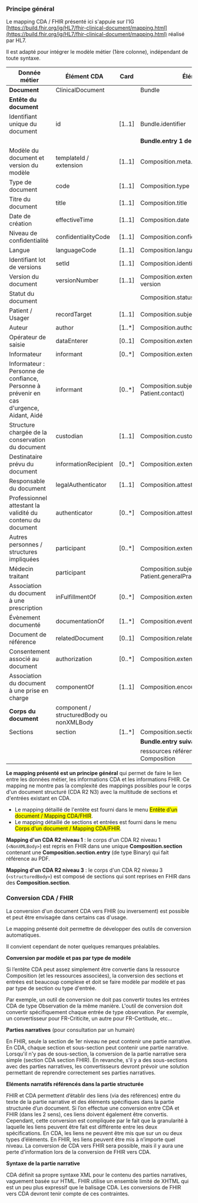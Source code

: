 ### Principe général

Le mapping CDA / FHIR présenté ici s'appuie sur l'IG [https://build.fhir.org/ig/HL7/fhir-clinical-document/mapping.html](https://build.fhir.org/ig/HL7/fhir-clinical-document/mapping.html) réalisé par HL7.

Il est adapté pour intégrer le modèle métier (1ère colonne), indépendant de toute syntaxe.

| Donnée métier | Élément CDA | Card | Élément FHIR | Card |
|--------------|------------|------|--------------|------|
| **Document** | ClinicalDocument | | Bundle | |
| **Entête du document** | | | | |
| Identifiant unique du document | id | [1..1] | Bundle.identifier | [1..1] |
| | | | **Bundle.entry 1 de type Composition** | [1..1] |
| Modèle du document et version du modèle | templateId / extension | [1..1] | Composition.meta.profile | [1..1] |
| Type de document | code | [1..1] | Composition.type | [1..1] |
| Titre du document | title | [1..1] | Composition.title | [1..1] |
| Date de création | effectiveTime | [1..1] | Composition.date | [1..1] |
| Niveau de confidentialité | confidentialityCode | [1..1] | Composition.confidentiality | [0..1] |
| Langue | languageCode | [1..1] | Composition.language | [0..1] |
| Identifiant lot de versions | setId | [1..1] | Composition.identifier | [0..1] |
| Version du document | versionNumber | [1..1] | Composition.extension:R5-Composition-version | [0..1] |
| Statut du document | |  | Composition.status | [1..1] |
| Patient / Usager | recordTarget | [1..1] | Composition.subject | [0..1] |
| Auteur | author | [1..*] | Composition.author | |
| Opérateur de saisie | dataEnterer | [0..1] | Composition.extension:data-enterer | |
| Informateur | informant | [0..*] | Composition.extension:informant | |
| Informateur : Personne de confiance, Personne à prévenir en cas d'urgence, Aidant, Aidé | informant | [0..*] | Composition.subject (ressource Patient / Patient.contact) | |
| Structure chargée de la conservation du document | custodian | [1..1] | Composition.custodian | |
| Destinataire prévu du document | informationRecipient | [0..*] | Composition.extension:informationRecipient | [0..*] |
| Responsable du document | legalAuthenticator | [1..1] | Composition.attester | [0..*] |
| Professionnel attestant la validité du contenu du document | authenticator | [0..*] | Composition.attester | [0..*] |
| Autres personnes / structures impliquées | participant | [0..*] | Composition.extension:participant | [0..*] |
| Médecin traitant | participant | | Composition.subject (ressource Patient / Patient.generalPractitioner) | [0..*] |
| Association du document à une prescription | inFulfillmentOf | [0..*] | Composition.extension:order | [0..*] |
| Évènement documenté | documentationOf | [1..*] | Composition.event | [0..*] |
| Document de référence | relatedDocument | [0..1] | Composition.relatesTo | [0..*] |
| Consentement associé au document | authorization | [0..*] | Composition.extension:consent | |
| Association du document à une prise en charge | componentOf | [1..1] | Composition.encounter | [0..1] |
| **Corps du document** | component / structuredBody ou nonXMLBody | | | |
| Sections | section | [1..*] | Composition.section | [1..*] |
| | | | **Bundle.entry suivantes** | [0..*] |
| | | | ressources référencées dans la Composition | [0..*] |

**Le mapping présenté est un principe général** qui permet de faire le lien entre les données métier, les informations CDA et les informations FHIR. Ce mapping ne montre pas la complexité des mappings possibles pour le corps d'un document structuré (CDA R2 N3) avec la multitude de sections et d'entrées existant en CDA.
* Le mapping détaillé de l'entête est fourni dans le menu <span style="background-color:yellow">Entête d'un document / Mapping CDA/FHIR</span>.
* Le mapping détaillé de sections et entrées est fourni dans le menu <span style="background-color:yellow">Corps d'un document / Mapping CDA/FHIR</span>.

**Mapping d'un CDA R2 niveau 1** : le corps d'un CDA R2 niveau 1 (`<NonXMLBody>`) est repris en FHIR dans une unique **Composition.section** contenant une **Composition.section.entry** (de type Binary) qui fait référence au PDF.

**Mapping d'un CDA R2 niveau 3** : le corps d'un CDA R2 niveau 3 (`<structuredBody>`) est composé de sections qui sont reprises en FHIR dans des **Composition.section**.

### Conversion CDA / FHIR
La conversion d'un document CDA vers FHIR (ou inversement) est possible et peut être envisagée dans certains cas d'usage.

Le mapping présenté doit permettre de développer des outils de conversion automatiques.

Il convient cependant de noter quelques remarques préalables.

**Conversion par modèle et pas par type de modèle**

Si l’entête CDA peut assez simplement être convertie dans la ressource Composition (et les ressources associées), la conversion des sections et entrées est beaucoup complexe et doit se faire modèle par modèle et pas par type de section ou type d'entrée.

Par exemple, un outil de conversion ne doit pas convertir toutes les entrées CDA de type Observation de la même manière. L'outil de conversion doit convertir spécifiquement chaque entrée de type observation. Par exemple, un convertisseur pour FR-Criticite, un autre pour FR-Certitude, etc…

**Parties narratives** (pour consultation par un humain) 

En FHIR, seule la section de 1er niveau ne peut contenir une partie narrative. En CDA, chaque section et sous-section peut contenir une partie narrative. Lorsqu'il n'y pas de sous-section, la conversion de la partie narrative sera simple (section CDA section FHIR). En revanche, s'il y a des sous-sections avec des parties narratives, les convertisseurs devront prévoir une solution permettant de reprendre correctement ses parties narratives.

**Eléments narratifs référencés dans la partie structurée**

FHIR et CDA permettent d’établir des liens (via des références) entre du texte de la partie narrative et des éléments spécifiques dans la partie structurée d’un document. Si l’on effectue une conversion entre CDA et FHIR (dans les 2 sens), ces liens doivent également être convertis. Cependant, cette conversion est compliquée par le fait que la granularité à laquelle les liens peuvent être fait est différente entre les deux spécifications. En CDA, les liens ne peuvent être mis que sur un ou deux types d’éléments. En FHIR, les liens peuvent être mis à n’importe quel niveau. La conversion de CDA vers FHIR sera possible, mais il y aura une perte d’information lors de la conversion de FHIR vers CDA.

**Syntaxe de la partie narrative**

CDA définit sa propre syntaxe XML pour le contenu des parties narratives, vaguement basée sur HTML. FHIR utilise un ensemble limité de XHTML qui est un peu plus expressif que le balisage CDA. Les conversions de FHIR vers CDA devront tenir compte de ces contraintes.